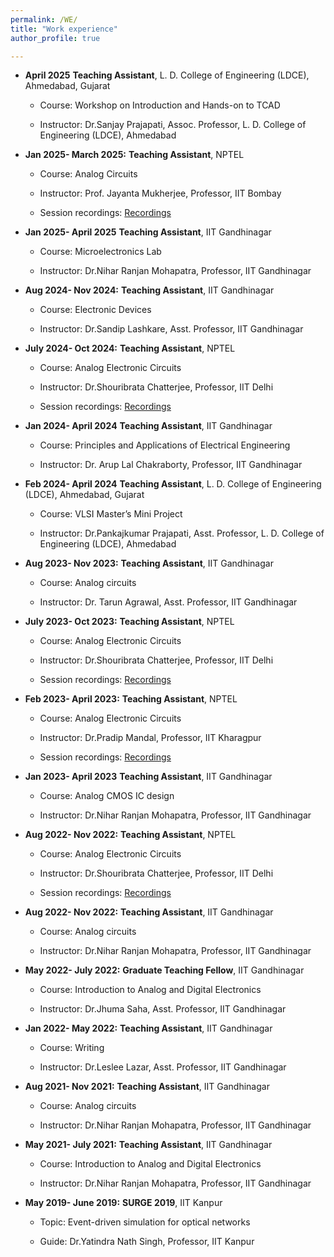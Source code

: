 ```yaml
---
permalink: /WE/
title: "Work experience"
author_profile: true

---
```

* **April 2025** **Teaching Assistant**, L. D. College of Engineering 
(LDCE), Ahmedabad, Gujarat
 
  * Course: Workshop on Introduction and Hands-on to TCAD

  * Instructor: Dr.Sanjay Prajapati, Assoc. Professor, L. D. College of Engineering 
(LDCE), Ahmedabad
* **Jan 2025-
March 2025:** **Teaching Assistant**, NPTEL
 
  * Course: Analog Circuits

  * Instructor: Prof. Jayanta Mukherjee, Professor, IIT Bombay 

  * Session recordings: [Recordings](https://www.youtube.com/watch?v=uzoHh_E27fc&list=PLzIVCkaL4WKMot7o1yshOjXhrugB-3pFo)

* **Jan 2025-
April 2025** **Teaching Assistant**, IIT Gandhinagar
 
  * Course: Microelectronics Lab
    
  * Instructor: Dr.Nihar Ranjan Mohapatra, Professor, IIT Gandhinagar
* **Aug 2024-
Nov 2024:** **Teaching Assistant**, IIT Gandhinagar
 
  * Course: Electronic Devices

  * Instructor: Dr.Sandip Lashkare, Asst. Professor, IIT Gandhinagar

* **July 2024-
Oct 2024:** **Teaching Assistant**, NPTEL
 
  * Course: Analog Electronic Circuits

  * Instructor: Dr.Shouribrata Chatterjee, Professor, IIT Delhi

  * Session recordings: [Recordings](https://www.youtube.com/watch?v=iZrnPvqmg9s&list=PLzIVCkaL4WKMwUbsF5My4sI8JGSj5bVre)

* **Jan 2024-
April 2024** **Teaching Assistant**, IIT Gandhinagar
 
  * Course: Principles and Applications of Electrical Engineering
    
  * Instructor: Dr. Arup Lal Chakraborty, Professor, IIT Gandhinagar
    
* **Feb 2024-
April 2024** **Teaching Assistant**, L. D. College of Engineering 
(LDCE), Ahmedabad, Gujarat
 
  * Course: VLSI Master’s Mini Project

  * Instructor: Dr.Pankajkumar Prajapati, Asst. Professor, L. D. College of Engineering 
(LDCE), Ahmedabad

* **Aug 2023-
Nov 2023:** **Teaching Assistant**, IIT Gandhinagar
 
  * Course: Analog circuits

  * Instructor: Dr. Tarun Agrawal, Asst. Professor, IIT Gandhinagar

* **July 2023-
Oct 2023:** **Teaching Assistant**, NPTEL
 
  * Course: Analog Electronic Circuits

  * Instructor: Dr.Shouribrata Chatterjee, Professor, IIT Delhi

  * Session recordings: [Recordings](https://www.youtube.com/watch?v=3aGLH3T8_gY&list=PLzIVCkaL4WKPlEvcC9wSuiJyDiotMnOBa)
    
* **Feb 2023-
April 2023:** **Teaching Assistant**, NPTEL
 
  * Course: Analog Electronic Circuits

  * Instructor: Dr.Pradip Mandal, Professor, IIT Kharagpur

  * Session recordings: [Recordings](https://www.youtube.com/watch?v=28AHd5FvBYo&list=PLzIVCkaL4WKNTcNYvcvMQOkFBmcastLQI)

* **Jan 2023-
April 2023** **Teaching Assistant**, IIT Gandhinagar
 
  * Course: Analog CMOS IC design

  * Instructor: Dr.Nihar Ranjan Mohapatra, Professor, IIT Gandhinagar
  
* **Aug 2022-
Nov 2022:** **Teaching Assistant**, NPTEL
 
  * Course: Analog Electronic Circuits

  * Instructor: Dr.Shouribrata Chatterjee, Professor, IIT Delhi

  * Session recordings: [Recordings](https://www.youtube.com/watch?v=wT4zbfe7kII&list=PLzIVCkaL4WKMfzRhvoF5jxeLJjba56qD2)

* **Aug 2022-
Nov 2022:** **Teaching Assistant**, IIT Gandhinagar
 
  * Course: Analog circuits

  * Instructor: Dr.Nihar Ranjan Mohapatra, Professor, IIT Gandhinagar

* **May 2022-
July 2022:** **Graduate Teaching Fellow**, IIT Gandhinagar

  * Course: Introduction to Analog and Digital Electronics

  * Instructor: Dr.Jhuma Saha, Asst. Professor, IIT Gandhinagar

* **Jan 2022-
May 2022:** **Teaching Assistant**, IIT Gandhinagar

  * Course: Writing

  * Instructor: Dr.Leslee Lazar, Asst. Professor, IIT Gandhinagar

* **Aug 2021-
Nov 2021:** **Teaching Assistant**, IIT Gandhinagar
 
  * Course: Analog circuits

  * Instructor: Dr.Nihar Ranjan Mohapatra, Professor, IIT Gandhinagar

* **May 2021-
July 2021:** **Teaching Assistant**, IIT Gandhinagar

  * Course: Introduction to Analog and Digital Electronics

  * Instructor: Dr.Nihar Ranjan Mohapatra, Professor, IIT Gandhinagar

* **May 2019-
June 2019:** **SURGE 2019**, IIT Kanpur

  * Topic: Event-driven simulation for optical networks

  * Guide: Dr.Yatindra Nath Singh, Professor, IIT Kanpur


